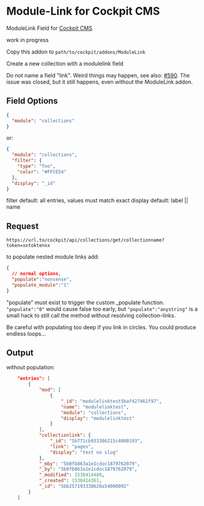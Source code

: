# Module-Link for Cockpit CMS

ModuleLink Field for [Cockpit CMS](https://github.com/agentejo/cockpit)

work in progress

Copy this addon to `path/to/cockpit/addons/ModuleLink`

Create a new collection with a modulelink field

Do not name a field "link". Weird things may happen, see also: [#590](https://github.com/agentejo/cockpit/issues/590). The issue was closed, but it still happens, even without the ModuleLink addon.

## Field Options

```json
{
  "module": "collections"
}
```

or:

```json
{
  "module": "collections",
  "filter": {
    "type": "foo",
    "color": "#FFCE54"
  },
  "display": "_id"
}
```

filter default: all entries, values must match exact
display default: label || name

## Request

`https://url.to/cockpit/api/collections/get/collectionname?token=xxtoktenxx`

to populate nested module links add:

```json
{
  // normal options,
  "populate":"nonsense",
  "populate_module":"1"
}
```

"populate" must exist to trigger the custom _populate function. `"populate":"0"` would cause false too early, but `"populate":"anystring"` is a small hack to still call the method without resolving collection-links.

Be careful with populating too deep if you link in circles. You could produce endless loops...

## Output

without population:

```json
    "entries": [
        {
            "mod": [
                {
                    "_id": "modulelinktest5baf427461f97",
                    "name": "modulelinktest",
                    "module": "collections",
                    "display": "modulelinktest"
                }
            ],
            "collectionlink": {
                "_id": "5b771cb933386215c4000193",
                "link": "pages",
                "display": "test no slug"
            },
            "_mby": "5b0fb863a1e1cdoc1879762079",
            "_by": "5b0fb863a1e1cdoc1879762079",
            "_modified": 1538414489,
            "_created": 1538414361,
            "_id": "5bb257193338620a54000092"
        }
    ]
```